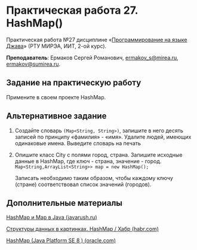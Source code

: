 # Практическая работа 27. HashMap()
Практическая работа №27 дисциплине «[Программирование на языке Джава](https://online-edu.mirea.ru/course/view.php?id=4053)» (РТУ МИРЭА, ИИТ, 2-ой курс).

**Преподаватель**: Ермаков Сергей Романович, ermakov_s@mirea.ru, ermakov@sumirea.ru.

## Задание на практическую работу

Примените в своем проекте HashMap.

## Альтернативное задание

1. Создайте словарь `(Map<String, String>)`, запишите в него десять записей по принципу «фамилия» - «имя». Удалите людей, имеющих одинаковые имена. Выведите словарь на печать

2. Опишите класс City с полями город, страна. Запишите исходные данные в HashMap, где ключ - страна, значение - город.
   `Map<String,ArrayList<String>> map = new HashMap();`

   Записать необходимо таким образом, чтобы каждому ключу (стране) соответствовал список значений (городов).

## Дополнительные материалы

[HashMap и Map в Java (javarush.ru)](https://javarush.ru/groups/posts/1940-klass-hashmap-)

[Структуры данных в картинках. HashMap / Хабр (habr.com)](https://habr.com/ru/post/128017/)

[HashMap (Java Platform SE 8 ) (oracle.com)](https://docs.oracle.com/javase/8/docs/api/java/util/HashMap.html)
